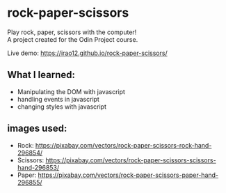 # rock-paper-scissors

Play rock, paper, scissors with the computer! <br/>
A project created for the Odin Project course.

Live demo:  https://irao12.github.io/rock-paper-scissors/
<br/>

## What I learned:
- Manipulating the DOM with javascript
- handling events in javascript
- changing styles with javascript

## images used:
- Rock: https://pixabay.com/vectors/rock-paper-scissors-rock-hand-296854/
- Scissors: https://pixabay.com/vectors/rock-paper-scissors-scissors-hand-296853/
- Paper: https://pixabay.com/vectors/rock-paper-scissors-paper-hand-296855/